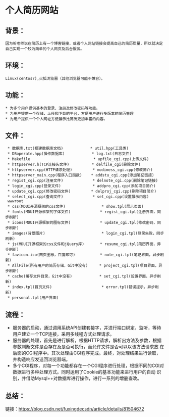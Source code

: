 个人简历网站
========

背景：
-----
    因为听老师说在简历上有一个博客链接，或者个人网站链接会提高自己的简历质量，所以就决定自己实现一个较为简单的个人网页及后台服务。

环境：
-----
    Linux(centos7),火狐浏览器（其他浏览器可能不兼容）。
功能：
-----
    * 为多个用户提供基本的登录、注册及修改密码等功能。
    * 为用户提供一个存储，上传和下载的平台，方便用户进行多版本的简历管理
    * 为用户提供一个个人网址方便展示比简历更加丰富的内容。
文件：
-----
     * 数据库.txt(搭建数据库文档)            * util.hpp(工具类)
     * DBoperate.hpp(操作数据库)            * log.txt(日志文件)
     * Makefile                            * upfile_cgi.cpp(上传文件)
     * httpserver.h(TCP连接头文件)          * delfile_cgi(删除文件)
     * httpserver.cpp(HTTP请求处理)         * modimess_cgi.cpp(修改简介)
     * httpserver_main.cpp(程序入口函数)    * addstu_cgi.cpp(添加笔记链接)
     * regist_cgi.cpp(注册文件)             * delnote_cgi.cpp(删除笔记链接)
     * login_cgi.cpp(登录文件)              * addpro_cgi.cpp(添加项目简介)
     * update_cgi.cpp(修改密码文件)         * delproj_cgi.cpp(删除项目简介) 
     * select_cgi.cpp(查询文件)             * set_cgi.cpp(设置展示内容)    
     wwwroot
     * css(MDUI开源框架的css文件)                * show.tpl(展示页面)
     * fonts(MDUI开源框架的字体文件)             * regist_cgi.tpl(注册界面，同步刷新)
     * icons(MDUI开源框架的图标文件)             * update_cgi.tpl(修改密码，同步刷新)
     * images(背景图片)                         * login_cgi.tpl(登录失败，同步刷新)
     * js(MDUI开源框架的css文件和jQuery库)       * resume_cgi.tpl(简历界面，异步刷新)
     * favicon.ico(网页图标，百度即可)           * note_cgi.tpl(笔记界面，异步刷新)
     * AllFile(所有用户的简历存储，Git中没有)     * project_cgi.tpl(项目界面，异步刷新)
     * cache(缓存文件目录，Git中没有)            * set_cgi.tpl(设置界面，异步刷新)
     * index.tpl(首页文件)                      * error.tpl(错误提示，异步刷新)
     * personal.tpl(用户界面)       
流程：
------
 * 服务器的启动，通过调用系统API创建套接字，并进行端口绑定，监听，等待用户建立一个TCP连接，采用多线程方式处理请求。
 * 服务器的处理，首先是进行解析，根据HTTP请求，解析出方法及参数，根据参数判断文件是否存在及是否可执行，而允许文件是否可以以该方法请求放
   在后面的CGI程序中。其次处理由CGI程序完成。最终，对处理结果进行读取，并构造响应发送回浏览器端。
 * 多个CGI程序，对每一个功能都存在一个CGI程序进行处理，根据不同的CGI对数据进行多种处理方式。同时运用了Cookie的基本功能来进行用户的自动
 识别，并借助Mysql++对数据库进行操作，进行一系列的增删查改。
 
 总结：
 -----
 链接：https://blog.csdn.net/fuxingdecsdn/article/details/81504672
 
